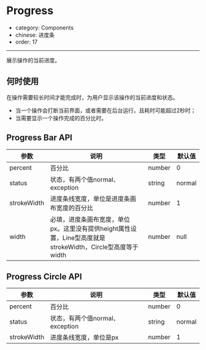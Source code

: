 # Progress

- category: Components
- chinese: 进度条
- order: 17

---

展示操作的当前进度。

## 何时使用

在操作需要较长时间才能完成时，为用户显示该操作的当前进度和状态。

* 当一个操作会打断当前界面，或者需要在后台运行，且耗时可能超过2秒时；
* 当需要显示一个操作完成的百分比时。


## Progress Bar API

| 参数     | 说明           | 类型     | 默认值       |
|----------|---------------|----------|-------------|
| percent  | 百分比         | number   | 0           |
| status   | 状态，有两个值normal、exception | string   | normal |
| strokeWidth | 进度条线宽度，单位是进度条画布宽度的百分比 | number | 1           |
| width | 必填，进度条画布宽度，单位px。这里没有提供height属性设置，Line型高度就是strokeWidth，Circle型高度等于width | number | null |


## Progress Circle API

| 参数     | 说明           | 类型     | 默认值       |
|----------|---------------|----------|-------------|
| percent  | 百分比         | number   | 0           |
| status   | 状态，有两个值normal、exception | string   | normal |
| strokeWidth | 进度条线宽度，单位是px | number | 1           |




